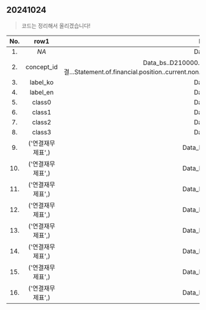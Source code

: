 ## 20241024

> 코드는 정리해서 올리겠습니다! 

|No.|row1|Data_bs|Data_cis|Data_cf|
|:------:|:-------:|:-------:|:-------:|:-------:|
|1.|*NA*|Data_bs....1|Data_cis....1|Data_cf....1|
|2.|concept_id|Data_bs..D210000..재무상태표..유동.비유동법...연결...Statement.of.financial.position..current.non.current...Consolidated.financial.statements..Unit..KRW.|Data_cis..D431410..단일.포괄손익계산서..기능별.분류..세후...연결...Statement.of.comprehensive.income..by.function.of.expense...Consolidated.financial.statements..Unit..KRW.|Data_cf..D520000..현금흐름표..간접법...연결...Statement.of.cash.flows..indirect.method...Consolidated.financial.statements..Unit..KRW.|
|3.|label_ko|Data_bs....3|Data_cis....3|Data_cf....3|
|4.|label_en|Data_bs....4|Data_cis....4|Data_cf....4|
|5.|class0|Data_bs....5|Data_cis....5|Data_cf....5|
|6.|class1|Data_bs....6|Data_cis....6|Data_cf....6|
|7.|class2|Data_bs....7|Data_cis....7|Data_cf....7|
|8.|class3|Data_bs....8|Data_cis....8|Data_cf....8|
|9.|('연결재무제표',)|Data_bs.20231231|Data_cis.20230101.20231231|Data_cf.20230101.20231231|
|10.|('연결재무제표',)|Data_bs.20221231|Data_cis.20220101.20221231|Data_cf.20220101.20221231|
|11.|('연결재무제표',)|Data_bs.20211231|Data_cis.20210101.20211231|Data_cf.20210101.20211231|
|12.|('연결재무제표',)|Data_bs.20201231|Data_cis.20200101.20201231|Data_cf.20200101.20201231|
|13.|('연결재무제표',)|Data_bs.20191231|Data_cis.20190101.20191231|Data_cf.20190101.20191231|
|14.|('연결재무제표',)|Data_bs.20181231|Data_cis.20180101.20181231|Data_cf.20180101.20181231|
|15.|('연결재무제표',)|Data_bs.20171231|Data_cis.20170101.20171231|Data_cf.20170101.20171231|
|16.|('연결재무제표',)|Data_bs.20161231|Data_cis.20160101.20161231|Data_cf.20160101.20161231|